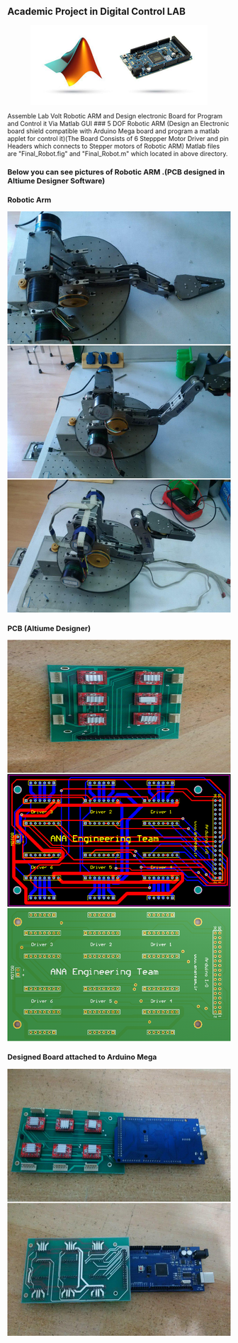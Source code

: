 ## Academic Project in Digital Control LAB
<p align="center">
  <img width="400" height="180" src="https://github.com/ahmadkh1995/5-DOF-LabVolt-Robotic-Arm/blob/master/Matlab_Arduino.jpg">
</p>
Assemble Lab Volt Robotic ARM and Design electronic Board for Program and Control it Via Matlab GUI
### 5 DOF Robotic ARM (Design an Electronic board shield compatible with Arduino Mega board and program a matlab applet for control it)(The Board Consists of 6 Steppper Motor Driver and pin Headers which connects to Stepper motors of Robotic ARM)
 Matlab files are "Final_Robot.fig" and "Final_Robot.m" which located in above directory.

### Below you can see pictures of Robotic ARM .(PCB designed in Altiume Designer Software)

### Robotic Arm

  <img width="600" height="300" src="https://github.com/ahmadkh1995/5-DOF-LabVolt-Robotic-Arm/blob/master/Robot_2.jpg">
  <img width="600" height="300" src="https://github.com/ahmadkh1995/5-DOF-LabVolt-Robotic-Arm/blob/master/Robot_3.jpg">
  <img width="600" height="300" src="https://github.com/ahmadkh1995/5-DOF-LabVolt-Robotic-Arm/blob/master/Robot.jpg">

### PCB (Altiume Designer)
  <img width="600" height="300" src="https://github.com/ahmadkh1995/5-DOF-LabVolt-Robotic-Arm/blob/master/PCB_1.jpg">

  <img width="600" height="300" src="https://github.com/ahmadkh1995/5-DOF-LabVolt-Robotic-Arm/blob/master/PCB.PNG">
  <img width="600" height="300" src="https://github.com/ahmadkh1995/5-DOF-LabVolt-Robotic-Arm/blob/master/PCB_3D.PNG">

### Designed Board attached to Arduino Mega
  <img width="600" height="300" src="https://github.com/ahmadkh1995/5-DOF-LabVolt-Robotic-Arm/blob/master/PCB_2.jpg">
  <img width="600" height="300" src="https://github.com/ahmadkh1995/5-DOF-LabVolt-Robotic-Arm/blob/master/PCB_3.jpg">


